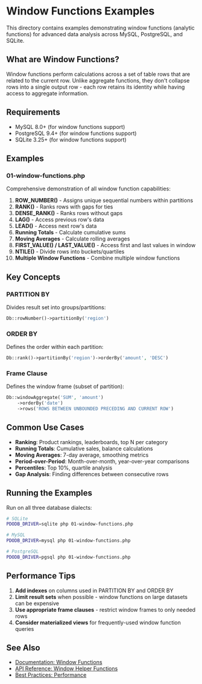 # Window Functions Examples

This directory contains examples demonstrating window functions (analytic functions) for advanced data analysis across MySQL, PostgreSQL, and SQLite.

## What are Window Functions?

Window functions perform calculations across a set of table rows that are related to the current row. Unlike aggregate functions, they don't collapse rows into a single output row - each row retains its identity while having access to aggregate information.

## Requirements

- MySQL 8.0+ (for window functions support)
- PostgreSQL 9.4+ (for window functions support)  
- SQLite 3.25+ (for window functions support)

## Examples

### 01-window-functions.php

Comprehensive demonstration of all window function capabilities:

1. **ROW_NUMBER()** - Assigns unique sequential numbers within partitions
2. **RANK()** - Ranks rows with gaps for ties
3. **DENSE_RANK()** - Ranks rows without gaps
4. **LAG()** - Access previous row's data
5. **LEAD()** - Access next row's data
6. **Running Totals** - Calculate cumulative sums
7. **Moving Averages** - Calculate rolling averages
8. **FIRST_VALUE() / LAST_VALUE()** - Access first and last values in window
9. **NTILE()** - Divide rows into buckets/quartiles
10. **Multiple Window Functions** - Combine multiple window functions

## Key Concepts

### PARTITION BY
Divides result set into groups/partitions:
```php
Db::rowNumber()->partitionBy('region')
```

### ORDER BY  
Defines the order within each partition:
```php
Db::rank()->partitionBy('region')->orderBy('amount', 'DESC')
```

### Frame Clause
Defines the window frame (subset of partition):
```php
Db::windowAggregate('SUM', 'amount')
    ->orderBy('date')
    ->rows('ROWS BETWEEN UNBOUNDED PRECEDING AND CURRENT ROW')
```

## Common Use Cases

- **Ranking**: Product rankings, leaderboards, top N per category
- **Running Totals**: Cumulative sales, balance calculations
- **Moving Averages**: 7-day average, smoothing metrics
- **Period-over-Period**: Month-over-month, year-over-year comparisons
- **Percentiles**: Top 10%, quartile analysis
- **Gap Analysis**: Finding differences between consecutive rows

## Running the Examples

Run on all three database dialects:

```bash
# SQLite
PDODB_DRIVER=sqlite php 01-window-functions.php

# MySQL
PDODB_DRIVER=mysql php 01-window-functions.php

# PostgreSQL  
PDODB_DRIVER=pgsql php 01-window-functions.php
```

## Performance Tips

1. **Add indexes** on columns used in PARTITION BY and ORDER BY
2. **Limit result sets** when possible - window functions on large datasets can be expensive
3. **Use appropriate frame clauses** - restrict window frames to only needed rows
4. **Consider materialized views** for frequently-used window function queries

## See Also

- [Documentation: Window Functions](../../documentation/03-query-builder/window-functions.md)
- [API Reference: Window Helper Functions](../../documentation/07-helper-functions/window-helpers.md)
- [Best Practices: Performance](../../documentation/08-best-practices/performance.md)




